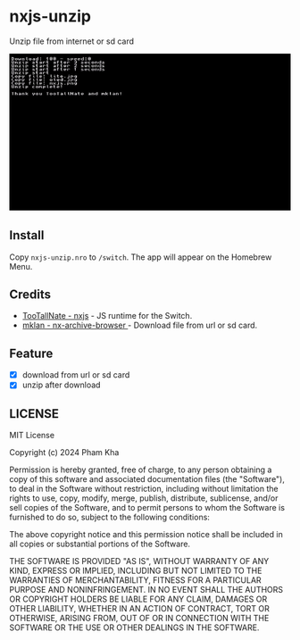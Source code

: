 # nxjs-unzip

Unzip file from internet or sd card

<img src="https://github.com/PhamMinhKha/nxjs-unzip/raw/master/screenshot.jpg" width="800" />


## Install

Copy `nxjs-unzip.nro` to `/switch`. The app will appear on the Homebrew Menu.

## Credits

- [TooTallNate - nxjs](https://github.com/TooTallNate/nx.js) - JS runtime for the Switch.
- [mklan - nx-archive-browser ](https://github.com/mklan/nx-archive-browser) - Download file from url or sd card.

## Feature

- [x] download from url or sd card
- [x] unzip after download

## LICENSE

MIT License

Copyright (c) 2024 Pham Kha

Permission is hereby granted, free of charge, to any person obtaining a copy
of this software and associated documentation files (the "Software"), to deal
in the Software without restriction, including without limitation the rights
to use, copy, modify, merge, publish, distribute, sublicense, and/or sell
copies of the Software, and to permit persons to whom the Software is
furnished to do so, subject to the following conditions:

The above copyright notice and this permission notice shall be included in all
copies or substantial portions of the Software.

THE SOFTWARE IS PROVIDED "AS IS", WITHOUT WARRANTY OF ANY KIND, EXPRESS OR
IMPLIED, INCLUDING BUT NOT LIMITED TO THE WARRANTIES OF MERCHANTABILITY,
FITNESS FOR A PARTICULAR PURPOSE AND NONINFRINGEMENT. IN NO EVENT SHALL THE
AUTHORS OR COPYRIGHT HOLDERS BE LIABLE FOR ANY CLAIM, DAMAGES OR OTHER
LIABILITY, WHETHER IN AN ACTION OF CONTRACT, TORT OR OTHERWISE, ARISING FROM,
OUT OF OR IN CONNECTION WITH THE SOFTWARE OR THE USE OR OTHER DEALINGS IN THE
SOFTWARE.
